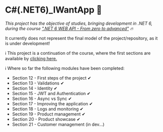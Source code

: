 # C#(.NET6)_IWantApp 🚀

_This project has the objective of studies, bringing development in .NET 6, during the course [".NET 6 WEB API - From zero to advanced"](https://www.udemy.com/course/net-6-web-api-do-zero-ao-avancado/) 🔥_

It currently does not represent the final model of the project/repository, as it is under development!

ℹ️ This project is a continuation of the course, where the first sections are available by [clicking here.](https://github.com/joaopelisson/.NET6_WebAPI)


ℹ️ Where so far the following modules have been completed:
- Section 12 - First steps of the project ✔
- Section 13 - Validations ✔
- Section 14 - Identity ✔
- Section 15 - JWT and Authentication ✔
- Section 16 - Async vs Sync ✔
- Section 17 - Improving the application ✔
- Section 18 - Logs and monitoring ✔
- Section 19 - Product management ✔
- Section 20 - Product showcase ✔
- Section 21 - Customer management (in dev...)